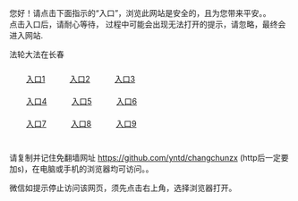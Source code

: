 您好！请点击下面指示的“入口”，浏览此网站是安全的，且为您带来平安。。 <br/>
点击入口后，请耐心等待， 过程中可能会出现无法打开的提示，请忽略，最终会进入网站. </br>

法轮大法在长春<br/>
<div style="padding:10px"><a style="margin:20px" target="_blank" href="https://de34cd4uayrce.cloudfront.net/2Qpsp?mdspcx" id="ccLink1" rel="nofollow">入口1</a> <a target="_blank" style="margin:20px" href="https://d1lkj0n3vbbvog.cloudfront.net/2Qpsp?dvhzsfeh" id="ccLink2" rel="nofollow">入口2</a> <a style="margin:20px" target="_blank" href="https://d1qcqy7gykben7.cloudfront.net/2Qpsp?agbtpfy" id="ccLink3" rel="nofollow">入口3</a></div>

<div style="padding:10px" ><a style="margin:20px" target="_blank" href="https://de34cd4uayrce.cloudfront.net/2Qpsp?mdspcx" id="ccLink4" rel="nofollow">入口4</a> <a style="margin:20px" href="https://d1lkj0n3vbbvog.cloudfront.net/2Qpsp?dvhzsfeh" target="_blank" id="ccLink5" rel="nofollow">入口5</a> <a style="margin:20px" href="https://d1qcqy7gykben7.cloudfront.net/2Qpsp?agbtpfy" target="_blank" id="ccLink6" rel="nofollow">入口6</a></div>

<div style="padding:10px"><a style="margin:20px" target="_blank" href="https://de34cd4uayrce.cloudfront.net/2Qpsp?mdspcx" id="ccLink7" rel="nofollow">入口7</a> <a style="margin:20px" href="https://d1lkj0n3vbbvog.cloudfront.net/2Qpsp?dvhzsfeh" target="_blank" id="ccLink8" rel="nofollow">入口8</a> <a style="margin:20px" target="_blank" href="https://d1qcqy7gykben7.cloudfront.net/2Qpsp?agbtpfy" id="ccLink9" rel="nofollow">入口9</a></div>

<br/>



请复制并记住免翻墙网址 https://github.com/yntd/changchunzx (http后一定要加s)，在电脑或手机的浏览器均可访问。。<br/>

微信如提示停止访问该网页，须先点击右上角，选择浏览器打开。
